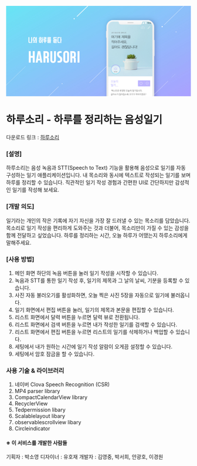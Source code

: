 ![Image](https://github.com/quarl894/Yapp_Dev/blob/master/app/src/main/res/drawable-xxhdpi/img_haru.jpg)
# 하루소리 - 하루를 정리하는 음성일기

다운로드 링크 : [하루소리](https://play.google.com/store/apps/details?id=yapp.dev_diary) <br>

### [설명]

하루소리는 음성 녹음과 STT(Speech to Text) 기능을 활용해
음성으로 일기를 자동 구성하는 일기 애플리케이션입니다.
내 목소리와 동시에 텍스트로 작성되는 일기를 보며 하루를 정리할 수 있습니다.
직관적인 일기 작성 경험과 간편한 UI로 간단하지만 감성적인 일기를 작성해 보세요.

### [개발 의도]

일기라는 개인의 작은 기록에 자기 자신을 가장 잘 드러낼 수 있는 목소리를 담았습니다.
목소리로 일기 작성을 편리하게 도와주는 것과 더불어,
목소리만이 가질 수 있는 감성을 함께 전달하고 싶었습니다.
하루를 정리하는 시간, 오늘 하루가 어땠는지 하루소리에게 말해주세요.

### [사용 방법]

1. 메인 화면 하단의 녹음 버튼을 눌러 일기 작성을 시작할 수 있습니다.
2. 녹음과 STT를 통한 일기 작성 후, 일기의 제목과 그 날의 날씨, 기분을 등록할 수 있습니다.
3. 사진 자동 불러오기를 활성화하면, 오늘 찍은 사진 5장을 자동으로 일기에 불러옵니다.
4. 일기 화면에서 편집 버튼을 눌러, 일기의 제목과 본문을 편집할 수 있습니다.
5. 리스트 화면에서 달력 버튼을 누르면 달력 뷰로 전환됩니다.
6. 리스트 화면에서 검색 버튼을 누르면 내가 작성한 일기를 검색할 수 있습니다.
7. 리스트 화면에서 편집 버튼을 누르면 리스트의 일기를 삭제하거나 백업할 수 있습니다.
8. 세팅에서 내가 원하는 시간에 일기 작성 알람이 오게끔 설정할 수 있습니다.
9. 세팅에서 암호 잠금을 할 수 있습니다.

### 사용 기술 & 라이브러리

1. 네이버 Clova Speech Recognition (CSR)
2. MP4 parser library
3. CompactCalendarView library
4. RecyclerView 
5. Tedpermission libary
6. Scalablelayout libary
7. observablescrollview libary
8. Circleindicator

#### ※ 이 서비스를 개발한 사람들

기획자 : 박소영
디자이너 : 유호재
개발자 : 김영중, 박서희, 안광호, 이경원
